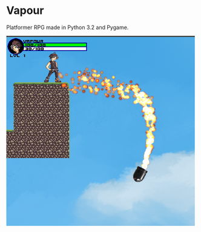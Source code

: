 # Vapour

Platformer RPG made in Python 3.2 and Pygame.

![Alt text](screenshot.png "Missile with additive particle effects")
